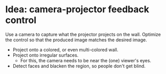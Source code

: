 # Idea: camera-projector feedback control
Use a camera to capture what the projector projects on the wall. Optimize the control so that the produced image matches the desired image. 
- Project onto a colored, or even multi-colored wall. 
- Project onto irregular surfaces. 
  - For this, the camera needs to be near the (one) viewer's eyes. 
- Detect faces and blacken the region, so people don't get blind. 
